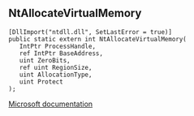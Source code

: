 ## NtAllocateVirtualMemory

```
[DllImport("ntdll.dll", SetLastError = true)]
public static extern int NtAllocateVirtualMemory(
   IntPtr ProcessHandle,
   ref IntPtr BaseAddress,
   uint ZeroBits,
   ref uint RegionSize,
   uint AllocationType,
   uint Protect
);
```

[Microsoft documentation](https://docs.microsoft.com/en-us/windows-hardware/drivers/ddi/ntifs/nf-ntifs-ntallocatevirtualmemory)
